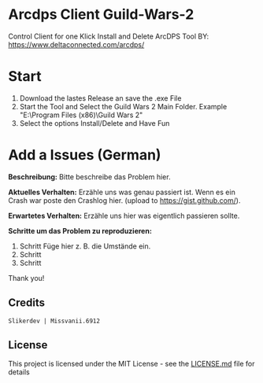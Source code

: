 # Arcdps Client Guild-Wars-2
Control Client for one Klick Install and Delete
ArcDPS Tool BY: https://www.deltaconnected.com/arcdps/

# Start
1. Download the lastes Release an save the .exe File
2. Start the Tool and Select the Guild Wars 2 Main Folder. Example "E:\Program Files (x86)\Guild Wars 2" 
3. Select the options Install/Delete and Have Fun


# Add a Issues (German)
<!--- (**********************************)
      (** Fill in the following fields **)
      (**********************************) --->

**Beschreibung:**
Bitte beschreibe das Problem hier.


**Aktuelles Verhalten:**
Erzähle uns was genau passiert ist.
Wenn es ein Crash war poste den Crashlog hier. (upload to https://gist.github.com/).


**Erwartetes Verhalten:**
Erzähle uns hier was eigentlich passieren sollte.

**Schritte um das Problem zu reproduzieren:**

1. Schritt   Füge hier z. B. die Umstände ein.
2. Schritt 
3. Schritt  

Thank you!


## Credits
```
Slikerdev | Missvanii.6912
```


## License

This project is licensed under the MIT License - see the [LICENSE.md](LICENSE.md) file for details
